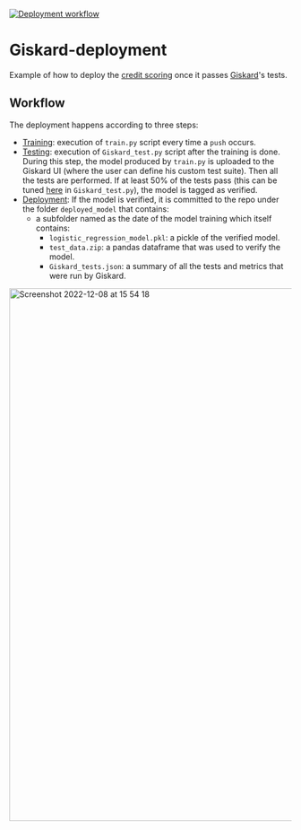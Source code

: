 [![Deployment workflow](https://github.com/Giskard-AI/giskard-examples/actions/workflows/deployment.yml/badge.svg?branch=Giskard-deployment)](https://github.com/Giskard-AI/giskard-examples/actions/workflows/deployment.yml)

# Giskard-deployment
Example of how to deploy the [credit scoring](https://github.com/Giskard-AI/giskard-examples/blob/main/Credit%20scoring%20classification%20model.ipynb) once it passes [Giskard](https://www.giskard.ai/)'s tests.

## Workflow
The deployment happens according to three steps:
- [Training](https://github.com/rabah-khalek/Giskard-deployment/blob/0f2902bf653adb04551f7be11a700e0e0e95f327/.github/workflows/deployment.yml#L5-L48): execution of `train.py` script every time a `push` occurs.
- [Testing](https://github.com/rabah-khalek/Giskard-deployment/blob/0f2902bf653adb04551f7be11a700e0e0e95f327/.github/workflows/deployment.yml#L50-L101): execution of `Giskard_test.py` script after the training is done. During this step, the model produced by `train.py` is uploaded to the Giskard UI (where the user can define his custom test suite). Then all the tests are performed. If at least 50% of the tests pass (this can be tuned [here](https://github.com/rabah-khalek/Giskard-deployment/blob/0f2902bf653adb04551f7be11a700e0e0e95f327/Giskard_test.py#L85) in `Giskard_test.py`), the model is tagged as verified.
- [Deployment](https://github.com/rabah-khalek/Giskard-deployment/blob/0f2902bf653adb04551f7be11a700e0e0e95f327/.github/workflows/deployment.yml#L103-L142): If the model is verified, it is committed to the repo under the folder `deployed_model` that contains:
  - a subfolder named as the date of the model training which itself contains: 
    - `logistic_regression_model.pkl`: a pickle of the verified model.
    - `test_data.zip`: a pandas dataframe that was used to verify the model.
    - `Giskard_tests.json`: a summary of all the tests and metrics that were run by Giskard.
    
<img width="950" alt="Screenshot 2022-12-08 at 15 54 18" src="https://user-images.githubusercontent.com/32709181/206478480-d3831099-ca5b-4a95-9282-598f6a433639.png">
